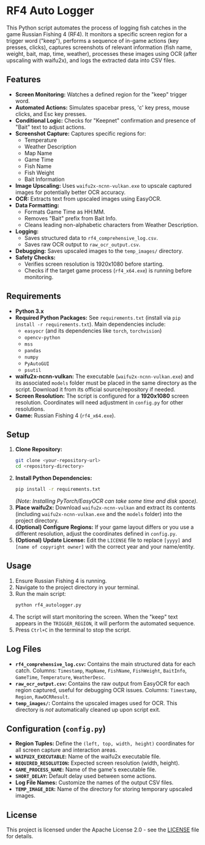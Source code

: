 # RF4 Auto Logger

This Python script automates the process of logging fish catches in the game Russian Fishing 4 (RF4). It monitors a specific screen region for a trigger word ("keep"), performs a sequence of in-game actions (key presses, clicks), captures screenshots of relevant information (fish name, weight, bait, map, time, weather), processes these images using OCR (after upscaling with waifu2x), and logs the extracted data into CSV files.

## Features

*   **Screen Monitoring:** Watches a defined region for the "keep" trigger word.
*   **Automated Actions:** Simulates spacebar press, 'c' key press, mouse clicks, and Esc key presses.
*   **Conditional Logic:** Checks for "Keepnet" confirmation and presence of "Bait" text to adjust actions.
*   **Screenshot Capture:** Captures specific regions for:
    *   Temperature
    *   Weather Description
    *   Map Name
    *   Game Time
    *   Fish Name
    *   Fish Weight
    *   Bait Information
*   **Image Upscaling:** Uses `waifu2x-ncnn-vulkan.exe` to upscale captured images for potentially better OCR accuracy.
*   **OCR:** Extracts text from upscaled images using EasyOCR.
*   **Data Formatting:**
    *   Formats Game Time as HH:MM.
    *   Removes "Bait" prefix from Bait Info.
    *   Cleans leading non-alphabetic characters from Weather Description.
*   **Logging:**
    *   Saves structured data to `rf4_comprehensive_log.csv`.
    *   Saves raw OCR output to `raw_ocr_output.csv`.
*   **Debugging:** Saves upscaled images to the `temp_images/` directory.
*   **Safety Checks:**
    *   Verifies screen resolution is 1920x1080 before starting.
    *   Checks if the target game process (`rf4_x64.exe`) is running before monitoring.

## Requirements

*   **Python 3.x**
*   **Required Python Packages:** See `requirements.txt` (install via `pip install -r requirements.txt`). Main dependencies include:
    *   `easyocr` (and its dependencies like `torch`, `torchvision`)
    *   `opencv-python`
    *   `mss`
    *   `pandas`
    *   `numpy`
    *   `PyAutoGUI`
    *   `psutil`
*   **waifu2x-ncnn-vulkan:** The executable (`waifu2x-ncnn-vulkan.exe`) and its associated `models` folder must be placed in the same directory as the script. Download it from its official source/repository if needed.
*   **Screen Resolution:** The script is configured for a **1920x1080** screen resolution. Coordinates will need adjustment in `config.py` for other resolutions.
*   **Game:** Russian Fishing 4 (`rf4_x64.exe`).

## Setup

1.  **Clone Repository:**
    ```bash
    git clone <your-repository-url>
    cd <repository-directory>
    ```
2.  **Install Python Dependencies:**
    ```bash
    pip install -r requirements.txt
    ```
    *(Note: Installing PyTorch/EasyOCR can take some time and disk space).*
3.  **Place waifu2x:** Download `waifu2x-ncnn-vulkan` and extract its contents (including `waifu2x-ncnn-vulkan.exe` and the `models` folder) into the project directory.
4.  **(Optional) Configure Regions:** If your game layout differs or you use a different resolution, adjust the coordinates defined in `config.py`.
5.  **(Optional) Update License:** Edit the `LICENSE` file to replace `[yyyy]` and `[name of copyright owner]` with the correct year and your name/entity.

## Usage

1.  Ensure Russian Fishing 4 is running.
2.  Navigate to the project directory in your terminal.
3.  Run the main script:
    ```bash
    python rf4_autologger.py
    ```
4.  The script will start monitoring the screen. When the "keep" text appears in the `TRIGGER_REGION`, it will perform the automated sequence.
5.  Press `Ctrl+C` in the terminal to stop the script.

## Log Files

*   **`rf4_comprehensive_log.csv`:** Contains the main structured data for each catch. Columns: `Timestamp`, `MapName`, `FishName`, `FishWeight`, `BaitInfo`, `GameTime`, `Temperature`, `WeatherDesc`.
*   **`raw_ocr_output.csv`:** Contains the raw output from EasyOCR for each region captured, useful for debugging OCR issues. Columns: `Timestamp`, `Region`, `RawOCRResult`.
*   **`temp_images/`:** Contains the upscaled images used for OCR. This directory is *not* automatically cleaned up upon script exit.

## Configuration (`config.py`)

*   **Region Tuples:** Define the `(left, top, width, height)` coordinates for all screen capture and interaction areas.
*   **`WAIFU2X_EXECUTABLE`:** Name of the waifu2x executable file.
*   **`REQUIRED_RESOLUTION`:** Expected screen resolution (width, height).
*   **`GAME_PROCESS_NAME`:** Name of the game's executable file.
*   **`SHORT_DELAY`:** Default delay used between some actions.
*   **Log File Names:** Customize the names of the output CSV files.
*   **`TEMP_IMAGE_DIR`:** Name of the directory for storing temporary upscaled images.

## License

This project is licensed under the Apache License 2.0 - see the [LICENSE](LICENSE) file for details.
